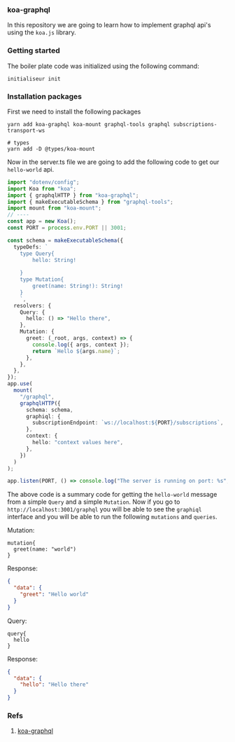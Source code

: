 ### koa-graphql

In this repository we are going to learn how to implement graphql api's using the `koa.js` library.

### Getting started

The boiler plate code was initialized using the following command:

```shell
initialiseur init
```

### Installation packages

First we need to install the following packages

```shell
yarn add koa-graphql koa-mount graphql-tools graphql subscriptions-transport-ws

# types
yarn add -D @types/koa-mount
```

Now in the server.ts file we are going to add the following code to get our `hello-world` api.

```ts
import "dotenv/config";
import Koa from "koa";
import { graphqlHTTP } from "koa-graphql";
import { makeExecutableSchema } from "graphql-tools";
import mount from "koa-mount";
// ----
const app = new Koa();
const PORT = process.env.PORT || 3001;

const schema = makeExecutableSchema({
  typeDefs: `
    type Query{
        hello: String!
       
    }
    type Mutation{
        greet(name: String!): String!
    }
    `,
  resolvers: {
    Query: {
      hello: () => "Hello there",
    },
    Mutation: {
      greet: (_root, args, context) => {
        console.log({ args, context });
        return `Hello ${args.name}`;
      },
    },
  },
});
app.use(
  mount(
    "/graphql",
    graphqlHTTP({
      schema: schema,
      graphiql: {
        subscriptionEndpoint: `ws://localhost:${PORT}/subscriptions`,
      },
      context: {
        hello: "context values here",
      },
    })
  )
);

app.listen(PORT, () => console.log("The server is running on port: %s", PORT));
```

The above code is a summary code for getting the `hello-world` message from a simple `Query` and a simple `Mutation`. Now if you go to `http://localhost:3001/graphql` you will be able to see the `graphiql` interface and you will be able to run the following `mutations` and `queries`.

Mutation:

```
mutation{
  greet(name: "world")
}
```

Response:

```json
{
  "data": {
    "greet": "Hello world"
  }
}
```

Query:

```
query{
  hello
}
```

Response:

```json
{
  "data": {
    "hello": "Hello there"
  }
}
```

### Refs

1. [koa-graphql](https://www.npmjs.com/package/koa-graphql)
